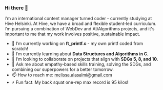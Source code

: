 ### Hi there 👋

I'm an international content manager turned coder - currently studying at Hive Helsinki. At Hive, we have a broad and flexible student-led curriculum. I’m pursuing a combination of WebDev and AI/Algorithms projects, and it's important to me that my work involves positive, sustainable impact.

- 🔭 I’m currently working on **ft_printf.c** - my own printf coded from scratch!
- 🌱 I’m currently learning about **Data Structures and Algorithms in C**.
- 👯 I’m looking to collaborate on projects that align with **SDGs 5, 8, and 10**.
- 💬 Ask me about empathy-based skills training, solving the SDGs, and combining our superpowers for a better tomorrow.
- 📫 How to reach me: melissa.alasalmi@gmail.com
- ⚡ Fun fact: My back squat one-rep max record is 95 kilos!
